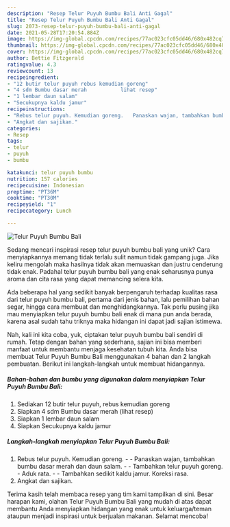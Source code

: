 ```yaml
---
description: "Resep Telur Puyuh Bumbu Bali Anti Gagal"
title: "Resep Telur Puyuh Bumbu Bali Anti Gagal"
slug: 2073-resep-telur-puyuh-bumbu-bali-anti-gagal
date: 2021-05-28T17:20:54.884Z
image: https://img-global.cpcdn.com/recipes/77ac023cfc05dd46/680x482cq70/telur-puyuh-bumbu-bali-foto-resep-utama.jpg
thumbnail: https://img-global.cpcdn.com/recipes/77ac023cfc05dd46/680x482cq70/telur-puyuh-bumbu-bali-foto-resep-utama.jpg
cover: https://img-global.cpcdn.com/recipes/77ac023cfc05dd46/680x482cq70/telur-puyuh-bumbu-bali-foto-resep-utama.jpg
author: Bettie Fitzgerald
ratingvalue: 4.3
reviewcount: 13
recipeingredient:
- "12 butir telur puyuh rebus kemudian goreng"
- "4 sdm Bumbu dasar merah           lihat resep"
- "1 lembar daun salam"
- "Secukupnya kaldu jamur"
recipeinstructions:
- "Rebus telur puyuh. Kemudian goreng.   Panaskan wajan, tambahkan bumbu dasar merah dan daun salam.  Tambahkan telur puyuh goreng. Aduk rata.  Tambahkan sedikit kaldu jamur. Koreksi rasa."
- "Angkat dan sajikan."
categories:
- Resep
tags:
- telur
- puyuh
- bumbu

katakunci: telur puyuh bumbu 
nutrition: 157 calories
recipecuisine: Indonesian
preptime: "PT36M"
cooktime: "PT30M"
recipeyield: "1"
recipecategory: Lunch

---
```



![Telur Puyuh Bumbu Bali](https://img-global.cpcdn.com/recipes/77ac023cfc05dd46/680x482cq70/telur-puyuh-bumbu-bali-foto-resep-utama.jpg)

Sedang mencari inspirasi resep telur puyuh bumbu bali yang unik? Cara menyiapkannya memang tidak terlalu sulit namun tidak gampang juga. Jika keliru mengolah maka hasilnya tidak akan memuaskan dan justru cenderung tidak enak. Padahal telur puyuh bumbu bali yang enak seharusnya punya aroma dan cita rasa yang dapat memancing selera kita.

Ada beberapa hal yang sedikit banyak berpengaruh terhadap kualitas rasa dari telur puyuh bumbu bali, pertama dari jenis bahan, lalu pemilihan bahan segar, hingga cara membuat dan menghidangkannya. Tak perlu pusing jika mau menyiapkan telur puyuh bumbu bali enak di mana pun anda berada, karena asal sudah tahu triknya maka hidangan ini dapat jadi sajian istimewa.




Nah, kali ini kita coba, yuk, ciptakan telur puyuh bumbu bali sendiri di rumah. Tetap dengan bahan yang sederhana, sajian ini bisa memberi manfaat untuk membantu menjaga kesehatan tubuh kita. Anda bisa membuat Telur Puyuh Bumbu Bali menggunakan 4 bahan dan 2 langkah pembuatan. Berikut ini langkah-langkah untuk membuat hidangannya.

<!--inarticleads1-->

##### Bahan-bahan dan bumbu yang digunakan dalam menyiapkan Telur Puyuh Bumbu Bali:

1. Sediakan 12 butir telur puyuh, rebus kemudian goreng
1. Siapkan 4 sdm Bumbu dasar merah           (lihat resep)
1. Siapkan 1 lembar daun salam
1. Siapkan Secukupnya kaldu jamur




<!--inarticleads2-->

##### Langkah-langkah menyiapkan Telur Puyuh Bumbu Bali:

1. Rebus telur puyuh. Kemudian goreng.  -  - Panaskan wajan, tambahkan bumbu dasar merah dan daun salam. -  - Tambahkan telur puyuh goreng. - Aduk rata. -  - Tambahkan sedikit kaldu jamur. Koreksi rasa.
1. Angkat dan sajikan.




Terima kasih telah membaca resep yang tim kami tampilkan di sini. Besar harapan kami, olahan Telur Puyuh Bumbu Bali yang mudah di atas dapat membantu Anda menyiapkan hidangan yang enak untuk keluarga/teman ataupun menjadi inspirasi untuk berjualan makanan. Selamat mencoba!
